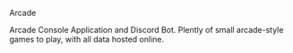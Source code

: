 Arcade

Arcade Console Application and Discord Bot. Plently of small arcade-style games to play, with all data hosted online.
